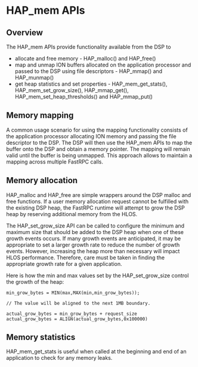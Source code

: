# HAP_mem APIs

## Overview
The HAP_mem APIs provide functionality available from the DSP to

* allocate and free memory - HAP_malloc() and HAP_free()
* map and unmap ION buffers allocated on the application processor and passed to the DSP using file descriptors - HAP_mmap() and HAP_munmap()
* get heap statistics and set properties - HAP_mem_get_stats(), HAP_mem_set_grow_size(), HAP_mmap_get(), HAP_mem_set_heap_thresholds() and HAP_mmap_put()

## Memory mapping

A common usage scenario for using the mapping functionality consists of the application processor allocating ION memory and passing the file descriptor to the DSP.
The DSP will then use the HAP_mem APIs to map the buffer onto the DSP and obtain a memory pointer. The mapping will remain valid until the buffer is being unmapped.
This approach allows to maintain a mapping across multiple FastRPC calls.

## Memory allocation

HAP_malloc and HAP_free are simple wrappers around the DSP malloc and free functions.
If a user memory allocation request cannot be fulfilled with the existing DSP heap, the FastRPC
runtime will attempt to grow the DSP heap by reserving additional memory from the HLOS.

The HAP_set_grow_size API can be called to configure the minimum and maximum size that should be added to the DSP heap when one of these growth events occurs.
If many growth events are anticipated, it may be appropriate to set a larger growth rate to reduce the number of growth events.  However, increasing
the heap more than necessary will impact HLOS performance.  Therefore, care must be taken in finding the appropriate growth rate for a given application.

Here is how the min and max values set by the HAP_set_grow_size control the growth of the heap:

    min_grow_bytes = MIN(max,MAX(min,min_grow_bytes));

    // The value will be aligned to the next 1MB boundary.

    actual_grow_bytes = min_grow_bytes + request_size
    actual_grow_bytes = ALIGN(actual_grow_bytes,0x100000)

## Memory statistics

HAP_mem_get_stats is useful when called at the beginning and end of an application to check for any memory leaks.
